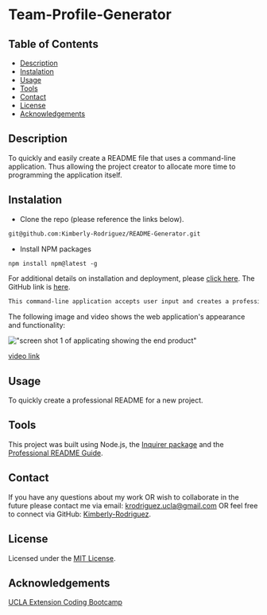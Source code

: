 #  Team-Profile-Generator

## Table of Contents

* [Description](#description)
* [Instalation](#instalation)
* [Usage](#usage)
* [Tools](#tools)
* [Contact](#contact)
* [License](#license)
* [Acknowledgements](#acknowledgements)


## Description

To quickly and easily create a README file that uses a command-line application. Thus allowing the project creator to allocate more time to programming the application itself. 

## Instalation
* Clone the repo (please reference the links below).
```md 
git@github.com:Kimberly-Rodriguez/README-Generator.git
```

* Install NPM packages
```md 
npm install npm@latest -g
```


For additional details on installation and deployment, please [click here](https://kimberly-rodriguez.github.io/README-Generator/). The GitHub link is [here](https://github.com/Kimberly-Rodriguez/README-Generator).


```md
This command-line application accepts user input and creates a professional README.md with the title of my project and sections entitled Description, Table of Contents, Installation, Usage, License, Contributing, Tests, and Questions.

````
The following image and video shows the web application's appearance and functionality:

!["screen shot 1 of applicating showing the end product"](screenShot01.png)

[video link](https://drive.google.com/file/d/1pSnf3ThV1nMR_jCuZkwSNK-e1MFMQY2l/view)


## Usage

To quickly create a professional README for a new project.


## Tools

This project was built using Node.js, the [Inquirer package](https://www.npmjs.com/package/inquirer) and the [Professional README Guide](https://coding-boot-camp.github.io/full-stack/github/professional-readme-guide).


## Contact

If you have any questions about my work OR wish to collaborate in the future please contact me via email: krodriguez.ucla@gmail.com OR feel free to connect via GitHub: [Kimberly-Rodriguez](https://github.com/Kimberly-Rodriguez).

## License 

Licensed under the [MIT License](LICENSE).

## Acknowledgements
[UCLA Extension Coding Bootcamp](https://bootcamp.uclaextension.edu/coding/)


